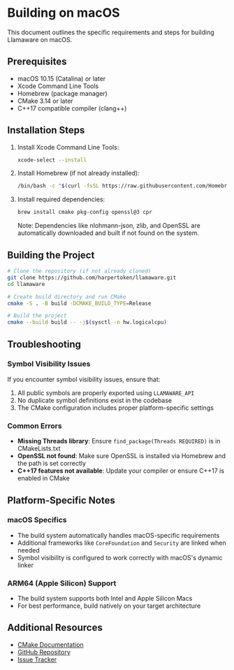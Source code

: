# Building on macOS

This document outlines the specific requirements and steps for building Llamaware on macOS.

## Prerequisites

- macOS 10.15 (Catalina) or later
- Xcode Command Line Tools
- Homebrew (package manager)
- CMake 3.14 or later
- C++17 compatible compiler (clang++)

## Installation Steps

1. Install Xcode Command Line Tools:
   ```bash
   xcode-select --install
   ```

2. Install Homebrew (if not already installed):
   ```bash
   /bin/bash -c "$(curl -fsSL https://raw.githubusercontent.com/Homebrew/install/HEAD/install.sh)"
   ```

3. Install required dependencies:
   ```bash
   brew install cmake pkg-config openssl@3 cpr
   ```
   Note: Dependencies like nlohmann-json, zlib, and OpenSSL are automatically downloaded and built if not found on the system.

## Building the Project

```bash
# Clone the repository (if not already cloned)
git clone https://github.com/harpertoken/llamaware.git
cd llamaware

# Create build directory and run CMake
cmake -S . -B build -DCMAKE_BUILD_TYPE=Release

# Build the project
cmake --build build -- -j$(sysctl -n hw.logicalcpu)
```

## Troubleshooting

### Symbol Visibility Issues
If you encounter symbol visibility issues, ensure that:
1. All public symbols are properly exported using `LLAMAWARE_API`
2. No duplicate symbol definitions exist in the codebase
3. The CMake configuration includes proper platform-specific settings

### Common Errors
- **Missing Threads library**: Ensure `find_package(Threads REQUIRED)` is in CMakeLists.txt
- **OpenSSL not found**: Make sure OpenSSL is installed via Homebrew and the path is set correctly
- **C++17 features not available**: Update your compiler or ensure C++17 is enabled in CMake

## Platform-Specific Notes

### macOS Specifics
- The build system automatically handles macOS-specific requirements
- Additional frameworks like `CoreFoundation` and `Security` are linked when needed
- Symbol visibility is configured to work correctly with macOS's dynamic linker

### ARM64 (Apple Silicon) Support
- The build system supports both Intel and Apple Silicon Macs
- For best performance, build natively on your target architecture

## Additional Resources

- [CMake Documentation](https://cmake.org/documentation/)
- [GitHub Repository](https://github.com/harpertoken/llamaware)
- [Issue Tracker](https://github.com/harpertoken/llamaware/issues)
